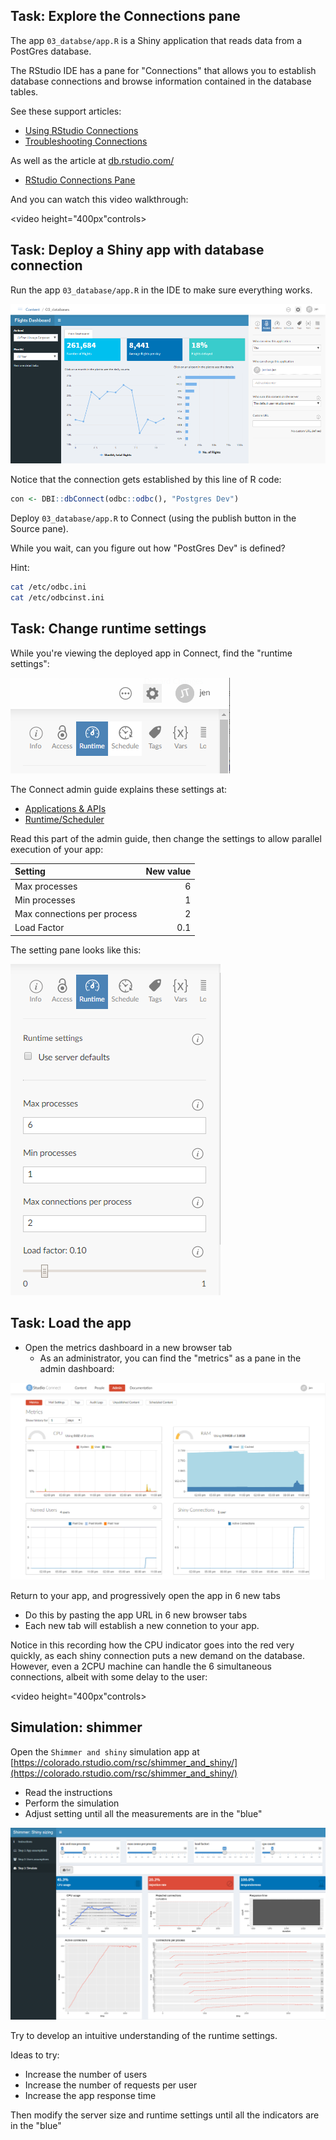 
## Task: Explore the Connections pane

The app `03_databse/app.R` is a Shiny application that reads data from a PostGres database.

The RStudio IDE has a pane for "Connections" that allows you to establish database connections and browse information contained in the database tables.

See these support articles:

* [Using RStudio Connections](https://support.rstudio.com/hc/en-us/articles/115010915687-Using-RStudio-Connections)
* [Troubleshooting Connections](https://support.rstudio.com/hc/en-us/articles/115011264307-Troubleshooting-Connections)

As well as the article at [db.rstudio.com/](https://db.rstudio.com/)

* [RStudio Connections Pane](https://db.rstudio.com/rstudio/connections/)



And you can watch this video walkthrough:

<video height="400px"controls>
  <source src="https://cdn.rstudio.com/pro-admin/videos/new_db_connection.mp4" type="video/mp4">
</video>



## Task: Deploy a Shiny app with database connection

Run the app `03_database/app.R` in the IDE to make sure everything works.

![image](assets/db_app.png)

Notice that the connection gets established by this line of R code:

```r
con <- DBI::dbConnect(odbc::odbc(), "Postgres Dev")
```

Deploy `03_database/app.R` to Connect (using the publish button in the Source pane).

While you wait, can you figure out how "PostGres Dev" is defined?

Hint:

```sh
cat /etc/odbc.ini 
cat /etc/odbcinst.ini
```



## Task: Change runtime settings

While you're viewing the deployed app in Connect, find the "runtime settings":


![image](assets/runtime_settings_button.png)


The Connect admin guide explains these settings at:

* [Applications & APIs](https://docs.rstudio.com/connect/admin/process-management/#applications-and-apis)
* [Runtime/Scheduler](https://docs.rstudio.com/connect/admin/appendix/configuration/#Scheduler)


Read this part of the admin guide, then change the settings to allow parallel execution of your app:

Setting                     | New value
:-------------------------- | ---------:
Max processes               | 6
Min processes               | 1
Max connections per process | 2
Load Factor                 | 0.1

The setting pane looks like this:

![image](assets/runtime_settings_pane.png)


## Task: Load the app

* Open the metrics dashboard in a new browser tab
   * As an administrator, you can find the "metrics" as a pane in the admin dashboard:

![image](assets/metrics_dashboard.png)


Return to your app, and progressively open the app in 6 new tabs

* Do this by pasting the app URL in 6 new browser tabs
* Each new tab will establish a new connetion to your app.
  

Notice in this recording how the CPU indicator goes into the red very quickly, as each shiny connection puts a new demand on the database.  However, even a 2CPU machine can handle the 6 simultaneous connections, albeit with some delay to the user:


<video height="400px"controls>
  <source src="https://cdn.rstudio.com/pro-admin/videos/load_shiny_app.mp4" type="video/mp4">
</video>



## Simulation: shimmer

Open the `Shimmer and shiny` simulation app at [https://colorado.rstudio.com/rsc/shimmer_and_shiny/](https://colorado.rstudio.com/rsc/shimmer_and_shiny/)

* Read the instructions
* Perform the simulation
* Adjust setting until all the measurements are in the "blue"

![image](assets/shimmer_simulation.png)


Try to develop an intuitive understanding of the runtime settings.

Ideas to try:

* Increase the number of users
* Increase the number of requests per user
* Increase the app response time

Then modify the server size and runtime settings until all the indicators are in the "blue"

